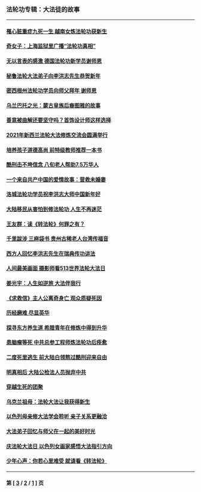 ### 法轮功专辑：大法徒的故事
---
#### [罹心脏重症九死一生 越南女炼法轮功获新生](../../pages/nf1147481/n13732766.md?06050430) 
#### [奇女子：上海监狱里广播“法轮功真相”](../../pages/nf1147481/n13726443.md?06050430) 
#### [无以言表的感激 德国法轮功新学员谢师恩](../../pages/nf1147481/n13543790.md?06050430) 
#### [秘鲁法轮大法弟子向李洪志先生恭贺新年](../../pages/nf1147481/n13540182.md?06050430) 
#### [密西根州法轮功学员向师父拜年 谢师恩](../../pages/nf1147481/n13538183.md?06050430) 
#### [乌兰巴托之光：蒙古皇族后裔图雅的故事](../../pages/nf1147481/n13155759.md?06050430) 
#### [善意被曲解还要坚守吗？首饰设计师这样选择](../../pages/nf1147481/n13077575.md?06050430) 
#### [2021年新西兰法轮大法修炼交流会圆满举行](../../pages/nf1147481/n13033149.md?06050430) 
#### [培养孩子道德高尚 前特级教师推荐一本书](../../pages/nf1147481/n12938640.md?06050430) 
#### [酷刑击不垮信念 八旬老人帮助7.5万华人](../../pages/nf1147481/n12880712.md?06050430) 
#### [一个来自共产中国的爱情故事：营救未婚妻](../../pages/nf1147481/n12778386.md?06050430) 
#### [洛城法轮功学员祝李洪志大师中国新年好](../../pages/nf1147481/n12724685.md?06050430) 
#### [大陆移民从害怕到修法轮功 人生不再迷茫](../../pages/nf1147481/n12414325.md?06050430) 
#### [王友群：读《转法轮》何罪之有？](../../pages/nf1147481/n12408647.md?06050430) 
#### [千里跋涉 三麻袋书 贵州古稀老人台湾传福音](../../pages/nf1147481/n12198750.md?06050430) 
#### [西方人回忆李洪志先生在瑞典传功讲法](../../pages/nf1147481/n12099607.md?06050430) 
#### [人间最美画面 摄影师看513世界法轮大法日](../../pages/nf1147481/n12094118.md?06050430) 
#### [姜光宇：人生如逆旅 大法伴我行](../../pages/nf1147481/n12088664.md?06050430) 
#### [《求救信》主人公离奇身亡 观众质疑死因](../../pages/nf1147481/n11845215.md?06050430) 
#### [历经磨难 尽显英华](../../pages/nf1147481/n11723297.md?06050430) 
#### [探寻东方养生道 希腊青年在修炼中得到升华](../../pages/nf1147481/n11494502.md?06050430) 
#### [患脑瘤等死 中共总参工程师炼法轮功后痊愈](../../pages/nf1147481/n11466682.md?06050430) 
#### [二度死里逃生 前大陆白领熬过酷刑迎来自由](../../pages/nf1147481/n11368594.md?06050430) 
#### [明真相后 大陆公检法人员抛弃中共](../../pages/nf1147481/n11358618.md?06050430) 
#### [穿越生死的团聚](../../pages/nf1147481/n11258922.md?06050430) 
#### [乌克兰祖母：法轮大法让我获得新生](../../pages/nf1147481/n11269457.md?06050430) 
#### [以色列母亲修大法学会聆听 亲子关系更融洽](../../pages/nf1147481/n11268195.md?06050430) 
#### [大法弟子回忆与师父在一起的美好时光](../../pages/nf1147481/n11267759.md?06050430) 
#### [庆法轮大法日 以色列女画家感悟大法指引方向](../../pages/nf1147481/n11267735.md?06050430) 
#### [少年心声：你若心里难受 就请看《转法轮》](../../pages/nf1147481/n11267496.md?06050430) 

---
#### 第 [ [3](./3.md?06050430) / [2](./2.md?06050430) / [1](./1.md?06050430) ] 页
